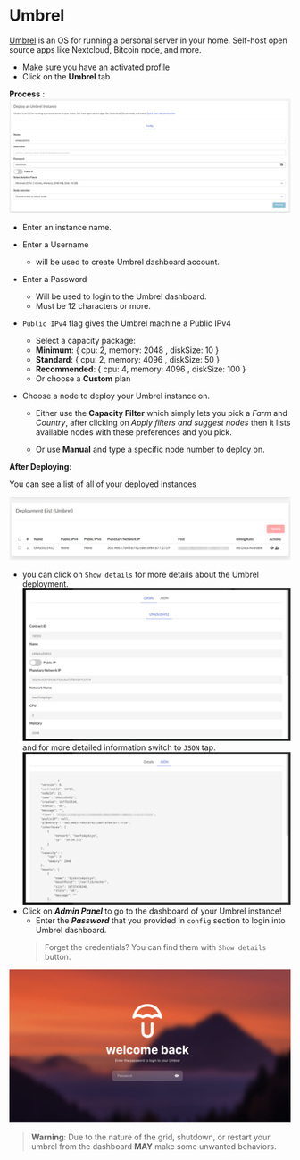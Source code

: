 # Umbrel
[Umbrel](https://umbrel.com/) is an OS for running a personal server in your home. Self-host open source apps like Nextcloud, Bitcoin node, and more.

- Make sure you have an activated [profile](./weblets_profile_manager.md)
- Click on the **Umbrel** tab
  
**Process** :
![Config](img/umbrel1.png)

- Enter an instance name.
- Enter a Username
  - will be used to create Umbrel dashboard account.
- Enter a Password
  - Will be used to login to the Umbrel dashboard.
  - Must be 12 characters or more.
- `Public IPv4` flag gives the Umbrel machine a Public IPv4
  - Select a capacity package:
  - **Minimum**: { cpu: 2, memory: 2048 , diskSize: 10 }
  - **Standard**: { cpu: 2, memory: 4096 , diskSize: 50 }
  - **Recommended**: { cpu: 4, memory: 4096 , diskSize: 100 }
  - Or choose a **Custom** plan
- Choose a node to deploy your Umbrel instance on.

  - Either use the **Capacity Filter** which simply lets you pick a *Farm* and *Country*, after clicking on *Apply filters and suggest nodes* then it lists available nodes with these preferences and you pick.

  - Or use **Manual** and type a specific node number to deploy on.

**After Deploying**:

You can see a list of all of your deployed instances

![ ](img/umbrel2.png)

- you can click on `Show details` for more details about the Umbrel deployment.
    ![ ](img/umbrel3.png)
    and for more detailed information switch to `JSON` tap.
    ![ ](img/umbrel4.png)
- Click on ***Admin Panel*** to go to the dashboard of your Umbrel instance!
  - Enter the ***Password*** that you provided in `config` section to login into Umbrel dashboard.
  > Forget the credentials? You can find them with `Show details` button.

![ ](img/umbrel5.png)

> **Warning**: Due to the nature of the grid, shutdown, or restart your umbrel from the dashboard **MAY** make some unwanted behaviors.
